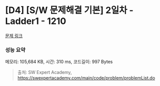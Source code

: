# [D4] [S/W 문제해결 기본] 2일차 - Ladder1 - 1210 

[문제 링크](https://swexpertacademy.com/main/code/problem/problemDetail.do?contestProbId=AV14ABYKADACFAYh) 

### 성능 요약

메모리: 105,684 KB, 시간: 310 ms, 코드길이: 997 Bytes



> 출처: SW Expert Academy, https://swexpertacademy.com/main/code/problem/problemList.do